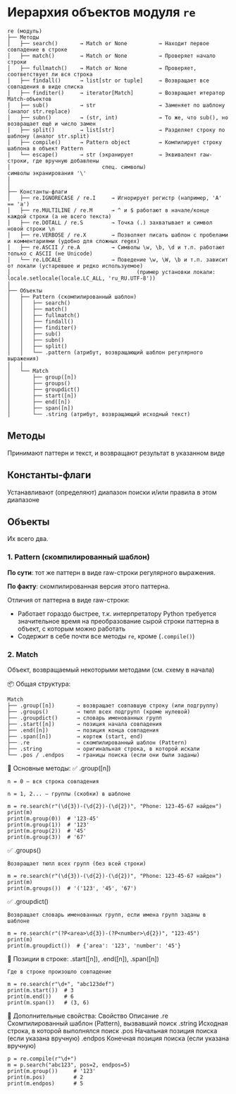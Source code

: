 # Иерархия объектов модуля `re`

```
re (модуль)
├── Методы
│   ├── search()       → Match or None          → Находит первое совпадение в строке 
│   ├── match()        → Match or None          → Проверяет начало строки
│   ├── fullmatch()    → Match or None          → Проверяет, соответствует ли вся строка
│   ├── findall()      → list[str or tuple]     → Возвращает все совпадения в виде списка
│   ├── finditer()     → iterator[Match]        → Возвращает итератор Match-объектов  
│   ├── sub()          → str                    → Заменяет по шаблону (аналог str.replace)  
│   ├── subn()         → (str, int)             → То же, что sub(), но возвращает ещё и число замен  
│   ├── split()        → list[str]              → Разделяет строку по шаблону (аналог str.split) 
│   ├── compile()      → Pattern object         → Компилирует строку шаблона в объект Pattern  
│   └── escape()       → str (экранирует        → Эквивалент raw-строки, где вручную добавлены   
│                             спец. символы)                            символы экранирования '\'
│
│
├── Константы-флаги
│   ├── re.IGNORECASE / re.I     → Игнорирует регистр (например, 'A' == 'a')
│   ├── re.MULTILINE / re.M      → ^ и $ работают в начале/конце каждой строки (а не всего текста)
│   ├── re.DOTALL / re.S         → Точка (.) захватывает и символ новой строки \n
│   ├── re.VERBOSE / re.X        → Позволяет писать шаблон с пробелами и комментариями (удобно для сложных regex)
│   ├── re.ASCII / re.A          → Символы \w, \b, \d и т.п. работают только с ASCII (не Unicode)
│   └── re.LOCALE                → Поведение \w, \W, \b и т.п. зависит от локали (устаревшее и редко используемое)
│                                        (пример установки локали: locale.setlocale(locale.LC_ALL, 'ru_RU.UTF-8'))
│
├── Объекты
│   ├── Pattern (скомпилированный шаблон)
│   │   ├── search()
│   │   ├── match()
│   │   ├── fullmatch()
│   │   ├── findall()
│   │   ├── finditer()
│   │   ├── sub()
│   │   ├── subn()
│   │   ├── split()
│   │   └── .pattern (атрибут, возвращающий шаблон регулярного выражения)
│   │
│   └── Match
│       ├── group([n])
│       ├── groups()
│       ├── groupdict()
│       ├── start([n])
│       ├── end([n])
│       ├── span([n])
│       └── .string (атрибут, возвращающий исходный текст)

```

## Методы

Принимают паттерн и текст, и возвращают результат в указанном виде

## Константы-флаги

Устанавливают (определяют) диапазон поиски и/или правила в этом диапазоне

## Объекты

Их всего два. 

### 1. Pattern (скомпилированный шаблон)

**По сути**: тот же паттерн в виде raw-строки регулярного выражения.

**По факту**: скомпилированная версия этого паттерна.

Отличия от паттерна в виде raw-строки:
-  Работает гораздо быстрее, т.к. интерпретатору Python требуется значительное время на преобразование сырой строки паттерна в объект, с которым можно работать
- Содержит в себе почти все методы `re`, кроме (`.compile()`)


### 2. Match 

Объект, возвращаемый некоторыми методами (см. схему в начала)

📦 Общая структура:
```
Match
├── .group([n])       → возвращает совпавшую строку (или подгруппу)
├── .groups()         → тюпл всех подгрупп (кроме нулевой)
├── .groupdict()      → словарь именованных групп
├── .start([n])       → позиция начала совпадения
├── .end([n])         → позиция конца совпадения
├── .span([n])        → кортеж (start, end)
├── .re               → скомпилированный шаблон (Pattern)
├── .string           → оригинальная строка, в которой искали
└── .pos / .endpos    → границы поиска (если они были заданы)
```
🔹 Основные методы:
✅ .group([n])

    n = 0 — вся строка совпадения

    n = 1, 2... — группы (скобки) в шаблоне
```
m = re.search(r"(\d{3})-(\d{2})-(\d{2})", "Phone: 123-45-67 найден")
print(m)
print(m.group(0))  # '123-45'
print(m.group(1))  # '123'
print(m.group(2))  # '45'
print(m.group(3))  # '67'
```
✅ .groups()

    Возвращает тюпл всех групп (без всей строки)

```
m = re.search(r"(\d{3})-(\d{2})-(\d{2})", "Phone: 123-45-67 найден")
print(m)
print(m.groups())  # '('123', '45', '67')
```
✅ .groupdict()

    Возвращает словарь именованных групп, если имена групп заданы в шаблоне
```
m = re.search(r"(?P<area>\d{3})-(?P<number>\d{2})", "123-45")
print(m)
print(m.groupdict())  # {'area': '123', 'number': '45'}
```

🔸 Позиции в строке:
.start([n]), .end([n]), .span([n])

    Где в строке произошло совпадение
```
m = re.search(r"\d+", "abc123def")
print(m.start())  # 3
print(m.end())    # 6
print(m.span())   # (3, 6)
```
🧩 Дополнительные свойства:
Свойство	Описание
.re	Скомпилированный шаблон (Pattern), вызвавший поиск
.string	Исходная строка, в которой выполнялся поиск
.pos	Начальная позиция поиска (если указана вручную)
.endpos	Конечная позиция поиска (если указана вручную)
```
p = re.compile(r"\d+")
m = p.search("abc123", pos=2, endpos=5)
print(m.group())     # '123'
print(m.pos)         # 2
print(m.endpos)      # 5
```
